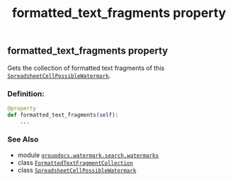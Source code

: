 ﻿---
title: formatted_text_fragments property
second_title: GroupDocs.Watermark for Python via .NET API References
description: 
type: docs
url: /python-net/groupdocs.watermark.search.watermarks/spreadsheetcellpossiblewatermark/formatted_text_fragments/
is_root: false
weight: 30
---

## formatted_text_fragments property


Gets the collection of formatted text fragments of this [`SpreadsheetCellPossibleWatermark`](/watermark/python-net/groupdocs.watermark.search.watermarks/spreadsheetcellpossiblewatermark).
### Definition:
```python
@property
def formatted_text_fragments(self):
    ...
```

### See Also
* module [`groupdocs.watermark.search.watermarks`](../../)
* class [`FormattedTextFragmentCollection`](/watermark/python-net/groupdocs.watermark.search/formattedtextfragmentcollection)
* class [`SpreadsheetCellPossibleWatermark`](/watermark/python-net/groupdocs.watermark.search.watermarks/spreadsheetcellpossiblewatermark)
